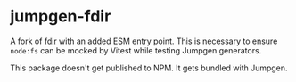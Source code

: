 # jumpgen-fdir

A fork of [fdir](https://github.com/thecodrr/fdir) with an added ESM entry point. This is necessary to ensure `node:fs` can be mocked by Vitest while testing Jumpgen generators.

This package doesn't get published to NPM. It gets bundled with Jumpgen.
